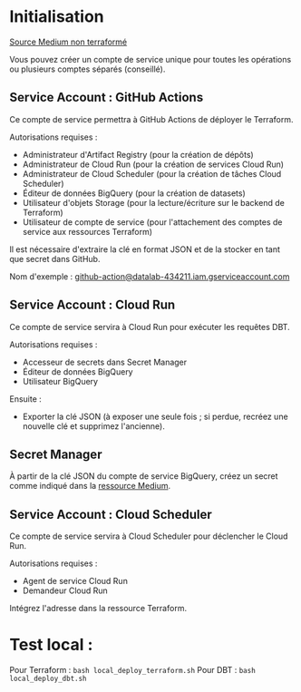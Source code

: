 # Initialisation

[Source Medium non terraformé](https://medium.com/@ivan_toriya/step-by-step-guide-to-run-dbt-in-production-with-google-cloud-platform-fb1f035f3c7b)

Vous pouvez créer un compte de service unique pour toutes les opérations ou plusieurs comptes séparés (conseillé).

## Service Account : GitHub Actions

Ce compte de service permettra à GitHub Actions de déployer le Terraform.

Autorisations requises :

- Administrateur d'Artifact Registry (pour la création de dépôts)
- Administrateur de Cloud Run (pour la création de services Cloud Run)
- Administrateur de Cloud Scheduler (pour la création de tâches Cloud Scheduler)
- Éditeur de données BigQuery (pour la création de datasets)
- Utilisateur d'objets Storage (pour la lecture/écriture sur le backend de Terraform)
- Utilisateur de compte de service (pour l'attachement des comptes de service aux ressources Terraform)

Il est nécessaire d'extraire la clé en format JSON et de la stocker en tant que secret dans GitHub.

Nom d'exemple : github-action@datalab-434211.iam.gserviceaccount.com

## Service Account : Cloud Run

Ce compte de service servira à Cloud Run pour exécuter les requêtes DBT.

Autorisations requises :

- Accesseur de secrets dans Secret Manager
- Éditeur de données BigQuery
- Utilisateur BigQuery

Ensuite :
- Exporter la clé JSON (à exposer une seule fois ; si perdue, recréez une nouvelle clé et supprimez l'ancienne).

## Secret Manager

À partir de la clé JSON du compte de service BigQuery, créez un secret comme indiqué dans la [ressource Medium](https://medium.com/@ivan_toriya/step-by-step-guide-to-run-dbt-in-production-with-google-cloud-platform-fb1f035f3c7b).

## Service Account : Cloud Scheduler

Ce compte de service servira à Cloud Scheduler pour déclencher le Cloud Run.

Autorisations requises :
- Agent de service Cloud Run
- Demandeur Cloud Run

Intégrez l'adresse dans la ressource Terraform.

# Test local :

Pour Terraform : `bash local_deploy_terraform.sh`
Pour DBT : `bash local_deploy_dbt.sh`